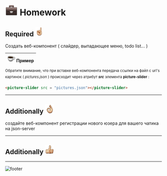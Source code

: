 [footer]: https://github.com/garevna/js-course/raw/master/images/a-level-ico.png?raw=true
[cap-25]: https://raw.githubusercontent.com/garevna/a-level-js-lessons/master/ico/coffee-25.png
[hw-40]: https://raw.githubusercontent.com/garevna/a-level-js-lessons/master/ico/briefcase-40.png
[point-30]: https://raw.githubusercontent.com/garevna/a-level-js-lessons/master/ico/point_up-30.png
[ok-30]: https://raw.githubusercontent.com/garevna/a-level-js-lessons/master/ico/ok-30.png
[super-30]: https://raw.githubusercontent.com/garevna/a-level-js-lessons/master/ico/super-30.png

# ![hw-40] Homework

## Required ![point-30]

Создать веб-компонент ( слайдер, выпадающее меню, todo list... )

| [![cap-25]](https://garevna.github.io/js-samples/#19) **Пример** |
|-|

<sup>Обратите внимание, что при вставке веб-компонента передача ссылки на файл с url's картинок ( _pictures.json_ ) происходит через атрибут  **_src_**  элемента   **picture-slider** :</sup>

```html
<picture-slider src = "pictures.json"></picture-slider>
```

______________________________________________________________________________

## Additionally ![ok-30]

создайте веб-компонент регистрации нового юзера для вашего чатика на json-server

______________________________________________________________________________

## Additionally ![super-30]



_________________________________________________________________________

![footer]
